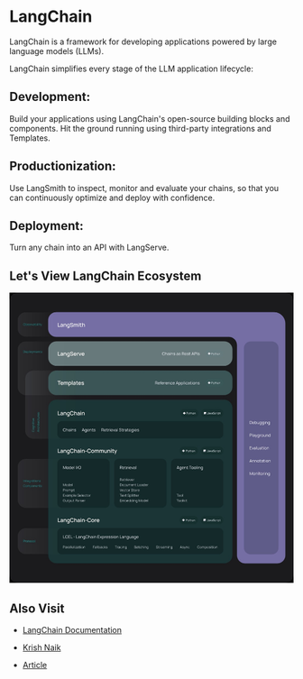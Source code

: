 
# LangChain

LangChain is a framework for developing applications powered by large language models (LLMs).

LangChain simplifies every stage of the LLM application lifecycle:

## Development:
 Build your applications using LangChain's open-source building blocks and components. Hit the ground running using third-party integrations and Templates.

## Productionization: 
Use LangSmith to inspect, monitor and evaluate your chains, so that you can continuously optimize and deploy with confidence.

## Deployment: 
Turn any chain into an API with LangServe.

## Let's View LangChain Ecosystem
![App Screenshot](https://github.com/jhaayush2004/Langchain/blob/main/Visuals/lc.jpg)

## Also Visit
 - [LangChain Documentation](https://python.langchain.com/v0.2/docs/introduction/)
 - [Krish Naik](https://www.youtube.com/watch?v=KmQOlg5YfU0&list=PLZoTAELRMXVOQPRG7VAuHL--y97opD5GQ)

 - [Article](https://www.baeldung.com/java-langchain-basics)
 
